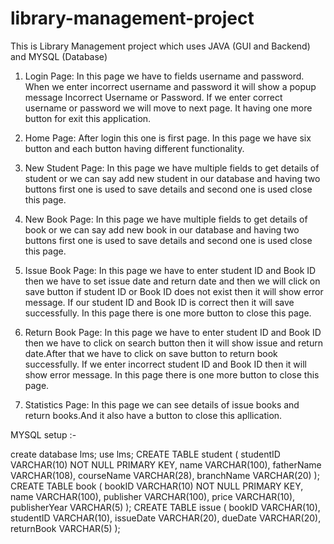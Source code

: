 # library-management-project
This is Library Management project which uses JAVA (GUI and Backend) and MYSQL (Database)

1. Login Page:
In this page we have to fields username and password. When we enter incorrect username and password it will show a popup message Incorrect Username or Password. If we enter correct username or password we will move to next page. It having one more button for exit this application.

2. Home Page:
After login this one is first page. In this page we have six button and each button having different functionality.

3. New Student Page:
In this page we have multiple fields to get details of student or we can say add new student in our database and having two buttons first one is used to save details and second one is used close this page.

4. New Book Page:
In this page we have multiple fields to get details of book or we can say add new book in our database and having two buttons first one is used to save details and second one is used close this page.

5. Issue Book Page:
In this page we have to enter student ID and Book ID then we have to set  issue date and return date and then we will click on save button if student ID or Book ID does not exist then it will show error message. If our student ID and Book ID is correct then it will save successfully. In this page there is one more button to close this page.

6. Return Book Page:
In this page we have to enter student ID and Book ID then we have to click on search button then it will show issue and return date.After that we have to click on save button to return book successfully. If we enter incorrect student ID and Book ID then it will show error message. In this page there is one more button to close this page.

7. Statistics Page:
In this page we can see details of issue books and return books.And it also have a button to close this apllication.

MYSQL setup :-

create database lms;
use lms;
CREATE TABLE student (
    studentID VARCHAR(10) NOT NULL PRIMARY KEY,
    name VARCHAR(100),
    fatherName VARCHAR(108),
    courseName VARCHAR(28),
    branchName VARCHAR(20)
);
CREATE TABLE book (
    bookID VARCHAR(10) NOT NULL PRIMARY KEY,
    name VARCHAR(100),
    publisher VARCHAR(100),
    price VARCHAR(10),
    publisherYear VARCHAR(5)
);
CREATE TABLE issue (
    bookID VARCHAR(10),
    studentID VARCHAR(10),
    issueDate VARCHAR(20),
    dueDate VARCHAR(20),
    returnBook VARCHAR(5)
);
